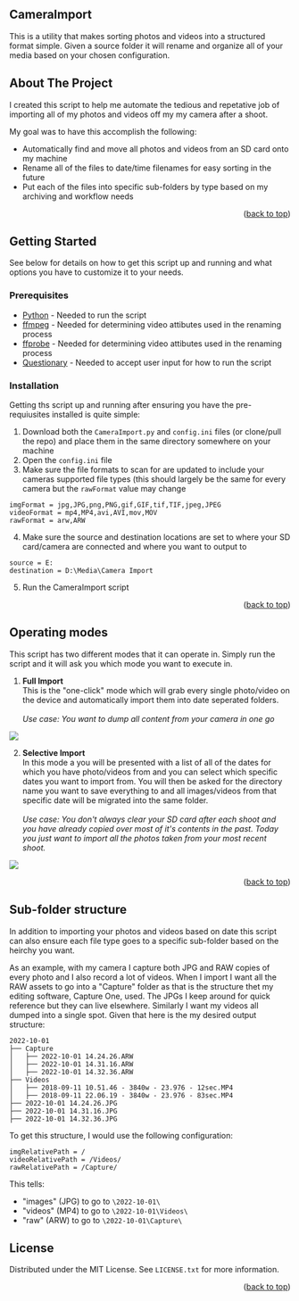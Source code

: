 <a name="readme-top"></a>


## CameraImport

This is a utility that makes sorting photos and videos into a structured format simple. Given a source folder it will rename and organize all of your media based on your chosen configuration.


## About The Project

I created this script to help me automate the tedious and repetative job of importing all of my photos and videos off my my camera after a shoot.

My goal was to have this accomplish the following:
* Automatically find and move all photos and videos from an SD card onto my machine
* Rename all of the files to date/time filenames for easy sorting in the future
* Put each of the files into specific sub-folders by type based on my archiving and workflow needs

<p align="right">(<a href="#readme-top">back to top</a>)</p>


## Getting Started

See below for details on how to get this script up and running and what options you have to customize it to your needs.

### Prerequisites

* <a href="https://www.python.org/downloads/">Python</a> - Needed to run the script
* <a href="https://ffmpeg.org/download.html">ffmpeg</a> - Needed for determining video attibutes used in the renaming process
* <a href="https://ffmpeg.org/download.html">ffprobe</a> - Needed for determining video attibutes used in the renaming process
* <a href="https://questionary.readthedocs.io/en/stable/pages/installation.html">Questionary</a> - Needed to accept user input for how to run the script

### Installation

Getting ths script up and running after ensuring you have the pre-requiusites installed is quite simple:

1. Download both the `CameraImport.py` and `config.ini` files (or clone/pull the repo) and place them in the same directory somewhere on your machine
2. Open the `config.ini` file
3. Make sure the file formats to scan for are updated to include your cameras supported file types (this should largely be the same for every camera but the `rawFormat` value may change
```
imgFormat = jpg,JPG,png,PNG,gif,GIF,tif,TIF,jpeg,JPEG
videoFormat = mp4,MP4,avi,AVI,mov,MOV
rawFormat = arw,ARW
```

4. Make sure the source and destination locations are set to where your SD card/camera are connected and where you want to output to
```
source = E:
destination = D:\Media\Camera Import
``` 
5. Run the CameraImport script

<p align="right">(<a href="#readme-top">back to top</a>)</p>


## Operating modes

This script has two different modes that it can operate in. Simply run the script and it will ask you which mode you want to execute in.

1. **Full Import**<br />
This is the "one-click" mode which will grab every single photo/video on the device and automatically import them into date seperated folders.<br /><br />
*Use case: You want to dump all content from your camera in one go*
<img src="https://i.imgur.com/SKVfksz.gif">

2. **Selective Import**<br />
In this mode a you will be presented with a list of all of the dates for which you have photo/videos from and you can select which specific dates you want to import from. You will then be asked for the directory name you want to save everything to and all images/videos from that specific date will be migrated into the same folder.<br /><br />
*Use case: You don't always clear your SD card after each shoot and you have already copied over most of it's contents in the past. Today you just want to import all the photos taken from your most recent shoot.*
<img src="https://i.imgur.com/3BU1w2i.gif">

<p align="right">(<a href="#readme-top">back to top</a>)</p>


## Sub-folder structure

In addition to importing your photos and videos based on date this script can also ensure each file type goes to a specific sub-folder based on the heirchy you want. 

As an example, with my camera I capture both JPG and RAW copies of every photo and I also record a lot of videos. When I import I want all the RAW assets to go into a "Capture" folder as that is the structure thet my editing software, Capture One, used. The JPGs I keep around for quick reference but they can live elsewhere. Similarly I want my videos all dumped into a single spot. Given that here is the my desired output structure:

```
2022-10-01
├── Capture
│   ├── 2022-10-01 14.24.26.ARW
│   ├── 2022-10-01 14.31.16.ARW
│   ├── 2022-10-01 14.32.36.ARW
├── Videos
│   ├── 2018-09-11 10.51.46 - 3840w - 23.976 - 12sec.MP4
│   ├── 2018-09-11 22.06.19 - 3840w - 23.976 - 83sec.MP4
├── 2022-10-01 14.24.26.JPG
├── 2022-10-01 14.31.16.JPG
├── 2022-10-01 14.32.36.JPG
```

To get this structure, I would use the following configuration:
```
imgRelativePath = /
videoRelativePath = /Videos/
rawRelativePath = /Capture/
```

This tells:
* "images" (JPG) to go to `\2022-10-01\`
* "videos" (MP4) to go to `\2022-10-01\Videos\`
* "raw" (ARW) to go to `\2022-10-01\Capture\`

## License

Distributed under the MIT License. See `LICENSE.txt` for more information.

<p align="right">(<a href="#readme-top">back to top</a>)</p>
